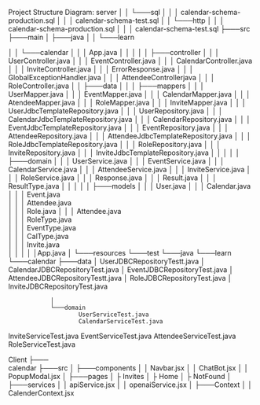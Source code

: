 Project Structure Diagram: 
server
│   │       └───sql
│   │           │   calendar-schema-production.sql
│   │           │   calendar-schema-test.sql
│   │       └───http
│   │           │   calendar-schema-production.sql
│   │           │   calendar-schema-test.sql
├───src
├───main
│   ├───java
│   │   └───learn

│   │       └───calendar
│   │           │   App.java
│   │           │
│   │           ├───controller
│   │           │      UserController.java
│   │           │      EventController.java
│   │           │      CalendarController.java
│   │           │      InviteController.java
│   │           │      ErrorResponse.java
│   │           │      GlobalExceptionHandler.java
│   │           │      AttendeeControllerjava
│   │           │      RoleController.java
│   │           ├───data
            │   │           │            ├───mappers
	│   │           │                              UserMapper.java
	│   │           │                              EventMapper.java
            │   │           │                              CalendarMapper.java
            │   │           │                              AtendeeMapper.java
	│   │           │			     RoleMapper.java
            │   │           │			     InviteMapper.java
│   │           │      UserJdbcTemplateRepository.java
│   │           │      UserRepository.java
│   │           │      CalendarJdbcTemplateRepository.java
│   │           │      CalendarRepository.java
│   │           │      EventJdbcTemplateRepository.java
│   │           │      EventRepository.java
│   │           │	    AttendeeRepository.java
│   │           │	    AttendeeJdbcTemplateRepository.java
│   │           │	     RoleJdbcTemplateRepository.java
│   │           │	     RoleRepository.java
│   │           │	    InviteRepository.java
│   │           │	    InviteJdbcTemplateRepository.java
│   │           │
│   │           ├───domain
│   │           │      UserService.java
│   │           │      EventService.java
│   │           │      CalendarService.java
│   │           │      AttendeeService.java
│   │           │      InviteService.java
│   │           │      RoleService.java
│   │           │      Response.java
│   │           │      Result.java
│   │           │      ResultType.java
│   │           │
│   │           ├───models
│   │           │       User.java
│   │           │       Calendar.java   
│   │           │       Event.java   
│   │           │       Attendee.java   
│   │           │       Role.java 
│   │           │       Attendee.java   
│   │           │       RoleType.java   
│   │           │       EventType.java   
│   │           │       CalType.java     
│   │           │       Invite.java   
│   │           │
│   │App.java
│   └───resources
└───test
    └───java
        └───learn
            └───calendar
                ├───data
                │       UserJDBCRepositoryTestt.java
                │       CalendarJDBCRepositoryTest.java
                │       EventJDBCRepositoryTest.java
                │       AttendeeJDBCRepositoryTestt.java
                │       RoleJDBCRepositoryTest.java
                │	  InviteJDBCRepositoryTest.java

                │
                └───domain
                        UserServiceTest.java
                        CalendarServiceTest.java
InviteServiceTest.java
EventServiceTest.java
                        AttendeeServiceTest.java
                        RoleServiceTest.java
	
Client
├───	
calendar
├───src
│   ├───components
│   │   		Navbar.jsx
            │   │		ChatBot.jsx
            │   │               PopupModal.jsx
│   ├───pages
│   ├   		Invites
│   ├		Home
│   ├		NotFound
            │   ├───services
│   │		apiService.jsx
│   │		openaiService.jsx
│   ├───Context
│   │		CalenderContext.jsx		
